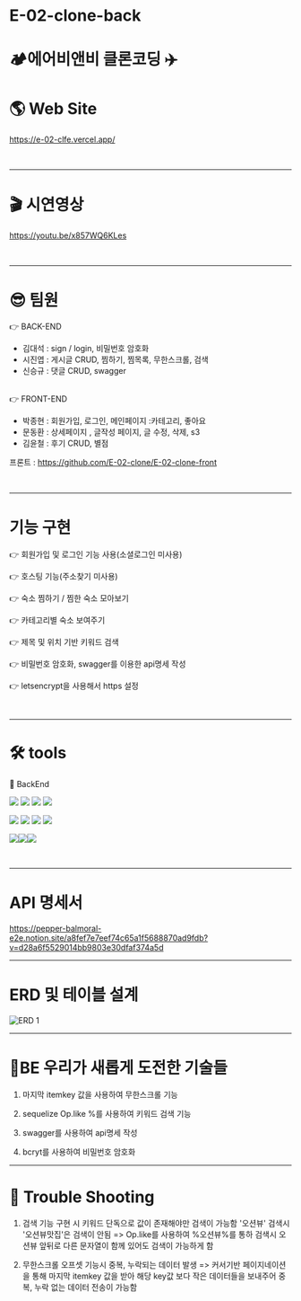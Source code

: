 # E-02-clone-back

# 🏕️에어비앤비 클론코딩 ✈️

# 🌎 Web Site

https://e-02-clfe.vercel.app/

<br>

---

# 🎬 시연영상

https://youtu.be/x857WQ6KLes

<br>

---

# 😎 팀원

👉 BACK-END

- 김대석 : sign / login, 비밀번호 암호화
- 시진엽 : 게시글 CRUD, 찜하기, 찜목록, 무한스크롤, 검색
- 신승규 : 댓글 CRUD, swagger

<br>
👉 FRONT-END

- 박종현 : 회원가입, 로그인, 메인페이지 :카테고리, 좋아요
- 문동환 : 상세페이지 , 글작성 페이지, 글 수정, 삭제, s3
- 김윤철 : 후기 CRUD, 별점

프론트 : https://github.com/E-02-clone/E-02-clone-front

<br>

---

# 기능 구현

👉 회원가입 및 로그인 기능 사용(소셜로그인 미사용)

👉 호스팅 기능(주소찾기 미사용)

👉 숙소 찜하기 / 찜한 숙소 모아보기

👉 카테고리별 숙소 보여주기

👉 제목 및 위치 기반 키워드 검색

👉 비밀번호 암호화, swagger를 이용한 api명세 작성

👉 letsencrypt을 사용해서 https 설정

<br>

---

# 🛠 tools

<!-- <img src="https://img.shields.io/badge/이름-색상코드?style=flat-square&logo=로고명&logoColor=로고색"/> -->

📌 BackEnd

<img src="https://img.shields.io/badge/javascript-333333?style=flat-square&logo=javascript&logoColor=yellow"/> <img src="https://img.shields.io/badge/mysql-3333ff?style=flat-square&logo=firebase&logoColor=white"/>
<img src="https://img.shields.io/badge/express-666666?style=flat-square&logo=express&logoColor=white"/> <img src="https://img.shields.io/badge/Node.js-33cc00?style=flat-square&logo=Node.js&logoColor=white"/>

<img src="https://img.shields.io/badge/NPM-33cc00?style=flat-square&logo=NPM.js&logoColor=red"/> <img src="https://img.shields.io/badge/JSON WEB TOKEN-333333?style=flat-square&logo=json web token&logoColor=white"/> <img src="https://img.shields.io/badge/AWS-ffcc33?style=flat-square&logo=AWS&logoColor=white"/>
<img src="https://img.shields.io/badge/github-181717?style=flat-square&logo=github&logoColor=white"/>

<img src="https://img.shields.io/badge/sequelize-52B0E7?style=flat-square&logo=sequelize&logoColor=black"/><img src="https://img.shields.io/badge/swagger-85EA2D?style=flat-square&logo=swagger&logoColor=black"/><img src="https://img.shields.io/badge/Let's Encrypt-003A70?style=flat-square&logo=Let's Encrypt&logoColor=black"/>

<br>

---

# API 명세서

https://pepper-balmoral-e2e.notion.site/a8fef7e7eef74c65a1f5688870ad9fdb?v=d28a6f5529014bb9803e30dfaf374a5d

---

# ERD 및 테이블 설계

![ERD 1](https://s3.us-west-2.amazonaws.com/secure.notion-static.com/68679b9d-0f9e-488a-ab41-60df601ef788/Untitled.png?X-Amz-Algorithm=AWS4-HMAC-SHA256&X-Amz-Content-Sha256=UNSIGNED-PAYLOAD&X-Amz-Credential=AKIAT73L2G45EIPT3X45%2F20220825%2Fus-west-2%2Fs3%2Faws4_request&X-Amz-Date=20220825T070021Z&X-Amz-Expires=86400&X-Amz-Signature=c7d216c06f3d168441bdb465f4a9bf60702e9e76765f55576c41c29daba40caf&X-Amz-SignedHeaders=host&response-content-disposition=filename%20%3D%22Untitled.png%22&x-id=GetObject)

---

# 💎BE 우리가 새롭게 도전한 기술들

1. 마지막 itemkey 값을 사용하여 무한스크롤 기능

2. sequelize Op.like %를 사용하여 키워드 검색 기능

3. swagger를 사용하여 api명세 작성

4. bcryt를 사용하여 비밀번호 암호화

---

# 🤟 Trouble Shooting

1. 검색 기능 구현 시 키워드 단독으로 값이 존재해야만 검색이 가능함 '오션뷰' 검색시 '오션뷰맛집'은 검색이 안됨
   => Op.like를 사용하여 %오션뷰%를 통하 검색시 오션뷰 앞뒤로 다른 문자열이 함께 있어도 검색이 가능하게 함

2. 무한스크롤 오프셋 기능시 중복, 누락되는 데이터 발생
   => 커서기반 페이지네이션을 통해 마지막 itemkey 값을 받아 해당 key값 보다 작은 데이터들을 보내주어 중복, 누락 없는 데이터 전송이 가능함
